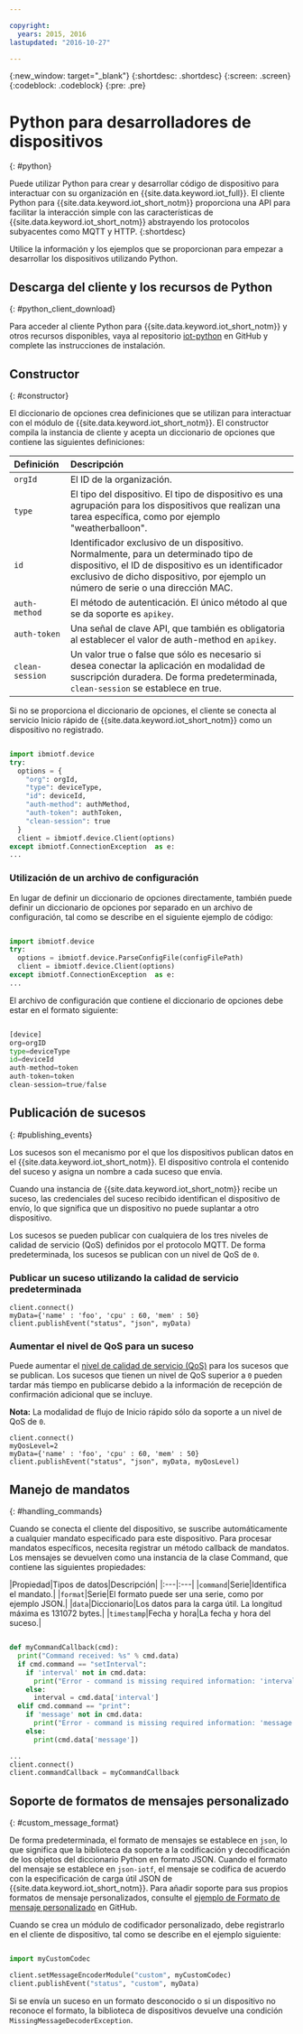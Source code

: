 ```yaml
---

copyright:
  years: 2015, 2016
lastupdated: "2016-10-27"

---
```


{:new_window: target="_blank"}
{:shortdesc: .shortdesc}
{:screen: .screen}
{:codeblock: .codeblock}
{:pre: .pre}


# Python para desarrolladores de dispositivos
{: #python}

Puede utilizar Python para crear y desarrollar código de dispositivo para interactuar con su organización en {{site.data.keyword.iot_full}}. El cliente Python para {{site.data.keyword.iot_short_notm}} proporciona una API para facilitar la interacción simple con las características de {{site.data.keyword.iot_short_notm}} abstrayendo los protocolos subyacentes como MQTT y HTTP.
{:shortdesc}

Utilice la información y los ejemplos que se proporcionan para empezar a desarrollar los dispositivos utilizando Python.

## Descarga del cliente y los recursos de Python
{: #python_client_download}

Para acceder al cliente Python para {{site.data.keyword.iot_short_notm}} y otros recursos disponibles, vaya al repositorio [iot-python](https://github.com/ibm-watson-iot/iot-python) en GitHub y complete las instrucciones de instalación.

## Constructor
{: #constructor}

El diccionario de opciones crea definiciones que se utilizan para interactuar con el módulo de {{site.data.keyword.iot_short_notm}}. El constructor compila la instancia de cliente y acepta un diccionario de opciones que contiene las siguientes definiciones:

|Definición|Descripción |
|:---|:---|
|`orgId`|El ID de la organización.|
|`type`|El tipo del dispositivo. El tipo de dispositivo es una agrupación para los dispositivos que realizan una tarea específica, como por ejemplo "weatherballoon".|
|`id`|Identificador exclusivo de un dispositivo. Normalmente, para un determinado tipo de dispositivo, el ID de dispositivo es un identificador exclusivo de dicho dispositivo, por ejemplo un número de serie o una dirección MAC.|
|`auth-method`|El método de autenticación. El único método al que se da soporte es `apikey`.|
|`auth-token`|Una señal de clave API, que también es obligatoria al establecer el valor de auth-method en `apikey`.|
|`clean-session`|Un valor true o false que sólo es necesario si desea conectar la aplicación en modalidad de suscripción duradera. De forma predeterminada, `clean-session` se establece en true.|

Si no se proporciona el diccionario de opciones, el cliente se conecta al servicio Inicio rápido de {{site.data.keyword.iot_short_notm}} como un dispositivo no registrado.

```python

import ibmiotf.device
try:
  options = {
    "org": orgId,
    "type": deviceType,
    "id": deviceId,
    "auth-method": authMethod,
    "auth-token": authToken,
    "clean-session": true
  }
  client = ibmiotf.device.Client(options)
except ibmiotf.ConnectionException  as e:
...
```

### Utilización de un archivo de configuración

En lugar de definir un diccionario de opciones directamente, también puede definir un diccionario de opciones por separado en un archivo de configuración, tal como se describe en el siguiente ejemplo de código:

```python

import ibmiotf.device
try:
  options = ibmiotf.device.ParseConfigFile(configFilePath)
  client = ibmiotf.device.Client(options)
except ibmiotf.ConnectionException  as e:
...
```

El archivo de configuración que contiene el diccionario de opciones debe estar en el formato siguiente:

```python

[device]
org=orgID
type=deviceType
id=deviceId
auth-method=token
auth-token=token
clean-session=true/false
```

## Publicación de sucesos
{: #publishing_events}

Los sucesos son el mecanismo por el que los dispositivos publican datos en el {{site.data.keyword.iot_short_notm}}. El dispositivo controla el contenido del suceso y asigna un nombre a cada suceso que envía.

Cuando una instancia de {{site.data.keyword.iot_short_notm}} recibe un suceso, las credenciales del suceso recibido identifican el dispositivo de envío, lo que significa que un dispositivo no puede suplantar a otro dispositivo.

Los sucesos se pueden publicar con cualquiera de los tres niveles de calidad de servicio (QoS) definidos por el protocolo MQTT.  De forma predeterminada, los sucesos se publican con un nivel de QoS de `0`.

### Publicar un suceso utilizando la calidad de servicio predeterminada

```
client.connect()
myData={'name' : 'foo', 'cpu' : 60, 'mem' : 50}
client.publishEvent("status", "json", myData)
```

### Aumentar el nivel de QoS para un suceso

Puede aumentar el [nivel de calidad de servicio (QoS)](../../reference/mqtt/index.html#qos-levels) para los sucesos que se publican. Los sucesos que tienen un nivel de QoS superior a `0` pueden tardar más tiempo en publicarse debido a la información de recepción de confirmación adicional que se incluye.

**Nota:** La modalidad de flujo de Inicio rápido sólo da soporte a un nivel de QoS de `0`.

```
client.connect()
myQosLevel=2
myData={'name' : 'foo', 'cpu' : 60, 'mem' : 50}
client.publishEvent("status", "json", myData, myQosLevel)
```
## Manejo de mandatos
{: #handling_commands}

Cuando se conecta el cliente del dispositivo, se suscribe automáticamente a cualquier mandato especificado para este dispositivo. Para procesar mandatos específicos, necesita registrar un método callback de mandatos. Los mensajes se devuelven como una instancia de la clase Command, que contiene las siguientes propiedades:

|Propiedad|Tipos de datos|Descripción|
|:---|:---|
|`command`|Serie|Identifica el mandato.|
|`format`|Serie|El formato puede ser una serie, como por ejemplo JSON.|
|`data`|Diccionario|Los datos para la carga útil. La longitud máxima es 131072 bytes.|
|`timestamp`|Fecha y hora|La fecha y hora del suceso.|


```python

def myCommandCallback(cmd):
  print("Command received: %s" % cmd.data)
  if cmd.command == "setInterval":
    if 'interval' not in cmd.data:
      print("Error - command is missing required information: 'interval'")
    else:
      interval = cmd.data['interval']
  elif cmd.command == "print":
    if 'message' not in cmd.data:
      print("Error - command is missing required information: 'message'")
    else:
      print(cmd.data['message'])

...
client.connect()
client.commandCallback = myCommandCallback
```

## Soporte de formatos de mensajes personalizado
{: #custom_message_format}

De forma predeterminada, el formato de mensajes se establece en `json`, lo que significa que la biblioteca da soporte a la codificación y decodificación de los objetos del diccionario Python en formato JSON. Cuando el formato del mensaje se establece en `json-iotf`, el mensaje se codifica de acuerdo con la especificación de carga útil JSON de {{site.data.keyword.iot_short_notm}}. Para añadir soporte para sus propios formatos de mensaje personalizados, consulte el [ejemplo de Formato de mensaje personalizado](https://github.com/ibm-watson-iot/iot-python/tree/master/samples/customMessageFormat) en GitHub.

Cuando se crea un módulo de codificador personalizado, debe registrarlo en el cliente de dispositivo, tal como se describe en el ejemplo siguiente:

```python

import myCustomCodec

client.setMessageEncoderModule("custom", myCustomCodec)
client.publishEvent("status", "custom", myData)
```
Si se envía un suceso en un formato desconocido o si un dispositivo no reconoce el formato, la biblioteca de dispositivos devuelve una condición `MissingMessageDecoderException`.
